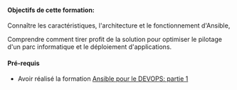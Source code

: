 #### Objectifs de cette formation:

Connaître les caractéristiques, l'architecture et le fonctionnement d'Ansible,

Comprendre comment tirer profit de la solution pour optimiser le pilotage d'un parc informatique et le déploiement d'applications.

#### Pré-requis

- Avoir réalisé la formation [Ansible pour le DEVOPS: partie 1](https://katacoda.com/devopsteam/courses/ansible/ansible_training_part1)
